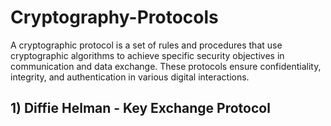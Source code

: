 # Cryptography-Protocols    
A cryptographic protocol is a set of rules and procedures that use cryptographic algorithms to achieve specific security objectives in communication and data exchange. These protocols ensure confidentiality, integrity, and authentication in various digital interactions.

## 1) Diffie Helman - Key Exchange Protocol
